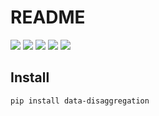 # README

[![](https://img.shields.io/github/license/wingechr/data-disaggregation)](./LICENSE)
[![](https://img.shields.io/pypi/pyversions/data-disaggregation)](https://github.com/wingechr/data-disaggregation)
[![](https://img.shields.io/pypi/v/data-disaggregation)](https://pypi.org/project/data-disaggregation/)
[![](https://img.shields.io/github/actions/workflow/status/wingechr/data-disaggregation/test.yml?label=tests)](https://github.com/wingechr/data-disaggregation/actions/workflows/test.yml)
[![](https://img.shields.io/github/actions/workflow/status/wingechr/data-disaggregation/publish.yml?label=docs)](https://wingechr.github.io/data-disaggregation/)

## Install

```bash
pip install data-disaggregation
```
